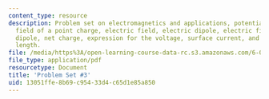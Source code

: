 ```yaml
---
content_type: resource
description: Problem set on electromagnetics and applications, potential and electric
  field of a point charge, electric field, electric dipole, electric field for the
  dipole, net charge, expression for the voltage, surface current, and force per unit
  length.
file: /media/https%3A/open-learning-course-data-rc.s3.amazonaws.com/6-013-electromagnetics-and-applications-fall-2005/13051ffe8b69c95433d4c65d1e85a850_ps3.pdf
file_type: application/pdf
resourcetype: Document
title: 'Problem Set #3'
uid: 13051ffe-8b69-c954-33d4-c65d1e85a850
---
```

